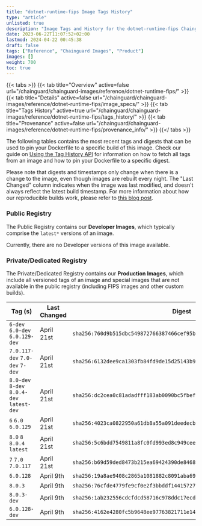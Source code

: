 ```yaml
---
title: "dotnet-runtime-fips Image Tags History"
type: "article"
unlisted: true
description: "Image Tags and History for the dotnet-runtime-fips Chainguard Image"
date: 2023-06-22T11:07:52+02:00
lastmod: 2024-04-22 00:45:38
draft: false
tags: ["Reference", "Chainguard Images", "Product"]
images: []
weight: 700
toc: true
---
```


{{< tabs >}}
{{< tab title="Overview" active=false url="/chainguard/chainguard-images/reference/dotnet-runtime-fips/" >}}
{{< tab title="Details" active=false url="/chainguard/chainguard-images/reference/dotnet-runtime-fips/image_specs/" >}}
{{< tab title="Tags History" active=true url="/chainguard/chainguard-images/reference/dotnet-runtime-fips/tags_history/" >}}
{{< tab title="Provenance" active=false url="/chainguard/chainguard-images/reference/dotnet-runtime-fips/provenance_info/" >}}
{{</ tabs >}}

The following tables contains the most recent tags and digests that can be used to pin your Dockerfile to a specific build of this image. Check our guide on [Using the Tag History API](/chainguard/chainguard-images/using-the-tag-history-api/) for information on how to fetch all tags from an image and how to pin your Dockerfile to a specific digest.

Please note that digests and timestamps only change when there is a change to the image, even though images are rebuilt every night. The "Last Changed" column indicates when the image was last modified, and doesn't always reflect the latest build timestamp. For more information about how our reproducible builds work, please refer to [this blog post](https://www.chainguard.dev/unchained/reproducing-chainguards-reproducible-image-builds).

### Public Registry
The Public Registry contains our **Developer Images**, which typically comprise the `latest*` versions of an image.

Currently, there are no Developer versions of this image available.

### Private/Dedicated Registry
The Private/Dedicated Registry contains our **Production Images**, which include all versioned tags of an image and special images that are not available in the public registry (including FIPS images and other custom builds).

| Tag (s)                                     | Last Changed | Digest                                                                    |
|---------------------------------------------|--------------|---------------------------------------------------------------------------|
|  `6-dev` `6.0-dev` `6.0.129-dev`            | April 21st   | `sha256:760d9b515dbc549872766387466cef95b328205e3b070e0adbd3beea32d1a472` |
|  `7.0.117-dev` `7.0-dev` `7-dev`            | April 21st   | `sha256:6132dee9ca1303fb84fd9de15d25143b9aa7f3df4d215939f8573a7b320a2640` |
|  `8.0-dev` `8-dev` `8.0.4-dev` `latest-dev` | April 21st   | `sha256:dc2cea0c81adadfff183ab0090bc5fbef8f7a53909a5ef4ad7e4000180f0fe17` |
|  `6` `6.0` `6.0.129`                        | April 21st   | `sha256:4023ca0822950a61db8a55a091deedecbfa7bef68d98ce26a68592e8286993e1` |
|  `8.0` `8` `8.0.4` `latest`                 | April 21st   | `sha256:5c6bdd7549811a8fc0fd993ed8c949cee9abb9526cbd5a83c85b6903152f4189` |
|  `7` `7.0` `7.0.117`                        | April 21st   | `sha256:b69d59ded8473b215ea69424390de846806e034779e97b5900992c530a4d2883` |
|  `6.0.128`                                  | April 9th    | `sha256:19a8ae9408c2865a1081882c8091aba692a2bffe935285b79526d0da8a421ddb` |
|  `8.0.3`                                    | April 9th    | `sha256:76cfde4779fe9cf0e2f3bbddf14415727eae0efc9652f082e8654005b1777605` |
|  `8.0.3-dev`                                | April 9th    | `sha256:1ab232556cdcfdcd58716c978ddc17ecd9d49a9132f111927ae71738fe0ce028` |
|  `6.0.128-dev`                              | April 9th    | `sha256:4162e4280fc5b9648ee97763821711e1469692628e9aaf7565c4c6be59110a84` |

